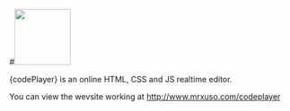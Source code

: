 #<img src="icon-dark.png" height="100px">

{codePlayer} is an online HTML, CSS and JS realtime editor.

You can view the wevsite working at http://www.mrxuso.com/codeplayer
